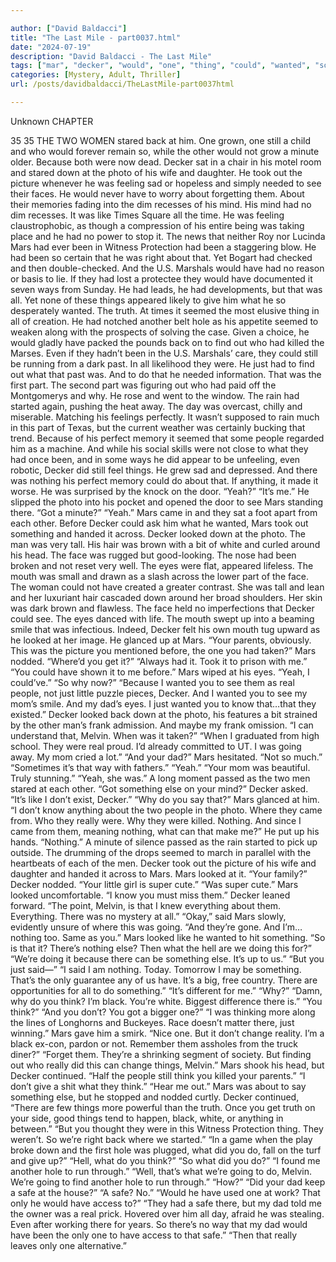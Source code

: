 ```yaml
---

author: ["David Baldacci"]
title: "The Last Mile - part0037.html"
date: "2024-07-19"
description: "David Baldacci - The Last Mile"
tags: ["mar", "decker", "would", "one", "thing", "could", "wanted", "something", "looked", "photo", "see", "nothing", "dad", "back", "still", "took", "face", "way", "seemed", "hole", "part", "people", "eye", "going", "else"]
categories: [Mystery, Adult, Thriller]
url: /posts/davidbaldacci/TheLastMile-part0037html

---
```



Unknown
CHAPTER
35
35
THE TWO WOMEN stared back at him. One grown, one still a child and who would forever remain so, while the other would not grow a minute older.
Because both were now dead.
Decker sat in a chair in his motel room and stared down at the photo of his wife and daughter.
He took out the picture whenever he was feeling sad or hopeless and simply needed to see their faces. He would never have to worry about forgetting them. About their memories fading into the dim recesses of his mind.
His mind had no dim recesses.
It was like Times Square all the time.
He was feeling claustrophobic, as though a compression of his entire being was taking place and he had no power to stop it.
The news that neither Roy nor Lucinda Mars had ever been in Witness Protection had been a staggering blow. He had been so certain that he was right about that. Yet Bogart had checked and then double-checked. And the U.S. Marshals would have had no reason or basis to lie. If they had lost a protectee they would have documented it seven ways from Sunday.
He had leads, he had developments, but that was all. Yet none of these things appeared likely to give him what he so desperately wanted.
The truth.
At times it seemed the most elusive thing in all of creation.
He had notched another belt hole as his appetite seemed to weaken along with the prospects of solving the case. Given a choice, he would gladly have packed the pounds back on to find out who had killed the Marses.
Even if they hadn’t been in the U.S. Marshals’ care, they could still be running from a dark past. In all likelihood they were. He just had to find out what that past was. And to do that he needed information.
That was the first part.
The second part was figuring out who had paid off the Montgomerys and why.
He rose and went to the window. The rain had started again, pushing the heat away. The day was overcast, chilly and miserable. Matching his feelings perfectly. It wasn’t supposed to rain much in this part of Texas, but the current weather was certainly bucking that trend.
Because of his perfect memory it seemed that some people regarded him as a machine. And while his social skills were not close to what they had once been, and in some ways he did appear to be unfeeling, even robotic, Decker did still feel things. He grew sad and depressed. And there was nothing his perfect memory could do about that. If anything, it made it worse.
He was surprised by the knock on the door.
“Yeah?”
“It’s me.”
He slipped the photo into his pocket and opened the door to see Mars standing there.
“Got a minute?”
“Yeah.”
Mars came in and they sat a foot apart from each other. Before Decker could ask him what he wanted, Mars took out something and handed it across.
Decker looked down at the photo.
The man was very tall. His hair was brown with a bit of white and curled around his head. The face was rugged but good-looking. The nose had been broken and not reset very well. The eyes were flat, appeared lifeless. The mouth was small and drawn as a slash across the lower part of the face.
The woman could not have created a greater contrast. She was tall and lean and her luxuriant hair cascaded down around her broad shoulders. Her skin was dark brown and flawless. The face held no imperfections that Decker could see. The eyes danced with life. The mouth swept up into a beaming smile that was infectious. Indeed, Decker felt his own mouth tug upward as he looked at her image.
He glanced up at Mars. “Your parents, obviously. This was the picture you mentioned before, the one you had taken?”
Mars nodded.
“Where’d you get it?”
“Always had it. Took it to prison with me.”
“You could have shown it to me before.”
Mars wiped at his eyes. “Yeah, I could’ve.”
“So why now?”
“Because I wanted you to see them as real people, not just little puzzle pieces, Decker. And I wanted you to see my mom’s smile. And my dad’s eyes. I just wanted you to know that…that they existed.”
Decker looked back down at the photo, his features a bit strained by the other man’s frank admission.
And maybe my frank omission.
“I can understand that, Melvin. When was it taken?”
“When I graduated from high school. They were real proud. I’d already committed to UT. I was going away. My mom cried a lot.”
“And your dad?”
Mars hesitated. “Not so much.”
“Sometimes it’s that way with fathers.”
“Yeah.”
“Your mom was beautiful. Truly stunning.”
“Yeah, she was.”
A long moment passed as the two men stared at each other.
“Got something else on your mind?” Decker asked.
“It’s like I don’t exist, Decker.”
“Why do you say that?”
Mars glanced at him. “I don’t know anything about the two people in the photo. Where they came from. Who they really were. Why they were killed. Nothing. And since I came from them, meaning nothing, what can that make me?” He put up his hands. “Nothing.”
A minute of silence passed as the rain started to pick up outside. The drumming of the drops seemed to march in parallel with the heartbeats of each of the men.
Decker took out the picture of his wife and daughter and handed it across to Mars. Mars looked at it.
“Your family?”
Decker nodded.
“Your little girl is super cute.”
“Was super cute.”
Mars looked uncomfortable. “I know you must miss them.”
Decker leaned forward. “The point, Melvin, is that I knew everything about them. Everything. There was no mystery at all.”
“Okay,” said Mars slowly, evidently unsure of where this was going.
“And they’re gone. And I’m…nothing too. Same as you.”
Mars looked like he wanted to hit something. “So is that it? There’s nothing else? Then what the hell are we doing this for?”
“We’re doing it because there can be something else. It’s up to us.”
“But you just said—”
“I said I am nothing. Today. Tomorrow I may be something. That’s the only guarantee any of us have. It’s a big, free country. There are opportunities for all to do something.”
“It’s different for me.”
“Why?”
“Damn, why do you think? I’m black. You’re white. Biggest difference there is.”
“You think?”
“And you don’t? You got a bigger one?”
“I was thinking more along the lines of Longhorns and Buckeyes. Race doesn’t matter there, just winning.”
Mars gave him a smirk. “Nice one. But it don’t change reality. I’m a black ex-con, pardon or not. Remember them assholes from the truck diner?”
“Forget them. They’re a shrinking segment of society. But finding out who really did this can change things, Melvin.”
Mars shook his head, but Decker continued. “Half the people still think you killed your parents.”
“I don’t give a shit what they think.”
“Hear me out.”
Mars was about to say something else, but he stopped and nodded curtly.
Decker continued, “There are few things more powerful than the truth. Once you get truth on your side, good things tend to happen, black, white, or anything in between.”
“But you thought they were in this Witness Protection thing. They weren’t. So we’re right back where we started.”
“In a game when the play broke down and the first hole was plugged, what did you do, fall on the turf and give up?”
“Hell, what do you think?”
“So what did you do?”
“I found me another hole to run through.”
“Well, that’s what we’re going to do, Melvin. We’re going to find another hole to run through.”
“How?”
“Did your dad keep a safe at the house?”
“A safe? No.”
“Would he have used one at work? That only he would have access to?”
“They had a safe there, but my dad told me the owner was a real prick. Hovered over him all day, afraid he was stealing. Even after working there for years. So there’s no way that my dad would have been the only one to have access to that safe.”
“Then that really leaves only one alternative.”
